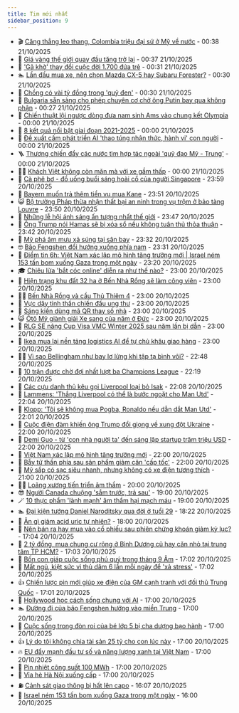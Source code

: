 ```yaml
---
title: Tim mới nhất
sidebar_position: 9
---
```


<!-- vnexpress-tin-moi-nhat:START -->
- 🎬 [Căng thẳng leo thang, Colombia triệu đại sứ ở Mỹ về nước](https://vnexpress.net/cang-thang-leo-thang-colombia-trieu-dai-su-o-my-ve-nuoc-4953752.html) - 00:38 21/10/2025
- 🐎 [Giá vàng thế giới quay đầu tăng trở lại](https://vnexpress.net/gia-vang-the-gioi-quay-dau-tang-tro-lai-4953757.html) - 00:37 21/10/2025
- 🦍 [&#39;Gã khờ&#39; thay đổi cuộc đời 1.700 đứa trẻ](https://vnexpress.net/ga-kho-thay-doi-cuoc-doi-1-700-dua-tre-4946349.html) - 00:31 21/10/2025
- 🏊 [Lần đầu mua xe, nên chọn Mazda CX-5 hay Subaru Forester?](https://vnexpress.net/lan-dau-mua-xe-nen-chon-mazda-cx-5-hay-subaru-forester-4953760.html) - 00:30 21/10/2025
- 🎊 [Chồng có vài tỷ đồng trong &#39;quỹ đen&#39;](https://vnexpress.net/phat-hien-chong-co-quy-den-thi-lam-the-nao-chi-tieu-gia-dinh-tai-chinh-gia-dinh-4953601.html) - 00:30 21/10/2025
- 🎃 [Bulgaria sẵn sàng cho phép chuyên cơ chở ông Putin bay qua không phận](https://vnexpress.net/bulgaria-san-sang-cho-phep-chuyen-co-cho-ong-putin-bay-qua-khong-phan-4953754.html) - 00:27 21/10/2025
- 🧰 [Chiến thuật lội ngược dòng đưa nam sinh Ams vào chung kết Olympia](https://vnexpress.net/chien-thuat-loi-nguoc-dong-dua-nam-sinh-ams-vao-chung-ket-olympia-4953477.html) - 00:00 21/10/2025
- 🔭 [8 kết quả nổi bật giai đoạn 2021-2025](https://vnexpress.net/8-ket-qua-noi-bat-giai-doan-2021-2025-4953758.html) - 00:00 21/10/2025
- 🫶 [Đề xuất cấm phát triển AI &#39;thao túng nhận thức, hành vi&#39; con người](https://vnexpress.net/de-xuat-cam-phat-trien-ai-thao-tung-nhan-thuc-hanh-vi-con-nguoi-4953632.html) - 00:00 21/10/2025
- 🪜 [Thương chiến đẩy các nước tìm hợp tác ngoài &#39;quỹ đạo Mỹ - Trung&#39;](https://vnexpress.net/thuong-chien-day-cac-nuoc-tim-hop-tac-ngoai-quy-dao-my-trung-4953308.html) - 00:00 21/10/2025
- 👨‍🏫 [Khách Việt không còn mặn mà với xe gầm thấp](https://vnexpress.net/khach-viet-khong-con-man-ma-voi-xe-gam-thap-4953566.html) - 00:00 21/10/2025
- 🎊 [Cà phê bơ - đồ uống buổi sáng hoài cổ của người Singapore](https://vnexpress.net/ca-phe-bo-do-uong-buoi-sang-hoai-co-cua-nguoi-singapore-4948193.html) - 23:59 20/10/2025
- 🎊 [Bayern muốn trả thêm tiền vụ mua Kane](https://vnexpress.net/bayern-muon-tra-them-tien-vu-mua-kane-4953629.html) - 23:51 20/10/2025
- 😺 [Bộ trưởng Pháp thừa nhận thất bại an ninh trong vụ trộm ở bảo tàng Louvre](https://vnexpress.net/bo-truong-phap-thua-nhan-that-bai-an-ninh-trong-vu-trom-o-bao-tang-louvre-4953740.html) - 23:50 20/10/2025
- 🐘 [Những lễ hội ánh sáng ấn tượng nhất thế giới](https://vnexpress.net/nhung-le-hoi-anh-sang-an-tuong-nhat-the-gioi-4953449.html) - 23:47 20/10/2025
- 🌁 [Ông Trump nói Hamas sẽ bị xóa sổ nếu không tuân thủ thỏa thuận](https://vnexpress.net/ong-trump-noi-hamas-se-bi-xoa-so-neu-khong-tuan-thu-thoa-thuan-4953748.html) - 23:42 20/10/2025
- 🐲 [Mỹ phá âm mưu xả súng tại sân bay](https://vnexpress.net/my-pha-am-muu-xa-sung-tai-san-bay-4953747.html) - 23:32 20/10/2025
- 🤓 [Bão Fengshen đổi hướng xuống phía nam](https://vnexpress.net/bao-fengshen-doi-huong-xuong-phia-nam-4953749.html) - 23:31 20/10/2025
- 💪 [Điểm tin 6h: Việt Nam xác lập mô hình tăng trưởng mới | Israel ném 153 tấn bom xuống Gaza trong một ngày](https://vnexpress.net/diem-tin-6h-viet-nam-xac-lap-mo-hinh-tang-truong-moi-israel-nem-153-tan-bom-xuong-gaza-trong-mot-ngay-4953750.html) - 23:20 20/10/2025
- 🎓 [Chiêu lừa &#39;bắt cóc online&#39; diễn ra như thế nào?](https://vnexpress.net/chieu-lua-bat-coc-online-dien-ra-nhu-the-nao-4953742.html) - 23:00 20/10/2025
- 🫣 [Hiện trạng khu đất 32 ha ở Bến Nhà Rồng sẽ làm công viên](https://vnexpress.net/hien-trang-khu-dat-32-ha-o-ben-nha-rong-se-lam-cong-vien-4953692.html) - 23:00 20/10/2025
- 🧑‍💻 [Bến Nhà Rồng và cầu Thủ Thiêm 4](https://vnexpress.net/ben-nha-rong-va-cau-thu-thiem-4-4953680.html) - 23:00 20/10/2025
- 🐲 [Vực dậy tinh thần chiến đấu ung thư](https://vnexpress.net/vuc-day-tinh-than-chien-dau-ung-thu-4953482.html) - 23:00 20/10/2025
- 🌝 [Sáng kiến dùng mã QR thay số nhà](https://vnexpress.net/sang-kien-dung-ma-qr-thay-so-nha-4952719.html) - 23:00 20/10/2025
- 😺 [Ôtô Mỹ giành giải Xe sang của năm ở Đức](https://vnexpress.net/oto-my-gianh-giai-xe-sang-cua-nam-o-duc-4953495.html) - 23:00 20/10/2025
- 🐎 [RLG SE nâng Cup Visa VMC Winter 2025 sau năm lần bị dẫn](https://vnexpress.net/rlg-se-nang-cup-visa-vmc-winter-2025-sau-nam-lan-bi-dan-4953172.html) - 23:00 20/10/2025
- 🎡 [Ikea mua lại nền tảng logistics AI để tự chủ khâu giao hàng](https://vnexpress.net/ikea-mua-lai-nen-tang-logistics-ai-de-tu-chu-khau-giao-hang-4951263.html) - 23:00 20/10/2025
- 👨‍🏫 [Vì sao Bellingham như bay lơ lửng khi tập tạ bình vôi?](https://vnexpress.net/vi-sao-bellingham-nhu-bay-lo-lung-khi-tap-ta-binh-voi-4953746.html) - 22:48 20/10/2025
- 🦆 [10 trận được chờ đợi nhất lượt ba Champions League](https://vnexpress.net/10-tran-duoc-cho-doi-nhat-luot-ba-champions-league-4953720.html) - 22:19 20/10/2025
- 🚦 [Các cựu danh thủ kêu gọi Liverpool loại bỏ Isak](https://vnexpress.net/cac-cuu-danh-thu-keu-goi-liverpool-loai-bo-isak-4953739.html) - 22:08 20/10/2025
- 💫 [Lammens: &#39;Thắng Liverpool có thể là bước ngoặt cho Man Utd&#39;](https://vnexpress.net/lammens-thang-liverpool-co-the-la-buoc-ngoat-cho-man-utd-4953731.html) - 22:04 20/10/2025
- 🎉 [Klopp: &#39;Tôi sẽ không mua Pogba, Ronaldo nếu dẫn dắt Man Utd&#39;](https://vnexpress.net/klopp-toi-se-khong-mua-pogba-ronaldo-neu-dan-dat-man-utd-4953735.html) - 22:01 20/10/2025
- 🌋 [Cuộc điện đàm khiến ông Trump đổi giọng về xung đột Ukraine](https://vnexpress.net/cuoc-dien-dam-khien-ong-trump-doi-giong-ve-xung-dot-ukraine-4953600.html) - 22:00 20/10/2025
- 🤖 [Demi Guo - từ &#39;con nhà người ta&#39; đến sáng lập startup trăm triệu USD](https://vnexpress.net/demi-guo-tu-con-nha-nguoi-ta-den-sang-lap-startup-tram-trieu-usd-4952908.html) - 22:00 20/10/2025
- 🦏 [Việt Nam xác lập mô hình tăng trưởng mới](https://vnexpress.net/viet-nam-xac-lap-mo-hinh-tang-truong-moi-4952206.html) - 22:00 20/10/2025
- 🦩 [Bẫy tử thần phía sau sản phẩm giảm cân &#39;cấp tốc&#39;](https://vnexpress.net/bay-tu-than-phia-sau-san-pham-giam-can-cap-toc-4951087.html) - 22:00 20/10/2025
- 👺 [Mỹ sắp có sạc siêu nhanh, nhưng không có xe điện tương thích](https://vnexpress.net/my-sap-co-sac-sieu-nhanh-nhung-khong-co-xe-dien-tuong-thich-4952598.html) - 21:00 20/10/2025
- 🧑‍🏫 [Loãng xương tiến triển âm thầm](https://vnexpress.net/loang-xuong-tien-trien-am-tham-4953210.html) - 20:00 20/10/2025
- 😎 [Người Canada chuộng &#39;sắm trước, trả sau&#39;](https://vnexpress.net/nguoi-canada-chuong-sam-truoc-tra-sau-4953468.html) - 19:00 20/10/2025
- 🪄 [10 thực phẩm &#39;lành mạnh&#39; âm thầm hại mạch máu](https://vnexpress.net/10-thuc-pham-lanh-manh-am-tham-hai-mach-mau-4952658.html) - 19:00 20/10/2025
- 🏊 [Đại kiện tướng Daniel Naroditsky qua đời ở tuổi 29](https://vnexpress.net/dai-kien-tuong-daniel-naroditsky-qua-doi-o-tuoi-29-4953743.html) - 18:22 20/10/2025
- 💃 [Ăn gì giảm acid uric tự nhiên?](https://vnexpress.net/an-gi-giam-acid-uric-tu-nhien-4953529.html) - 18:00 20/10/2025
- 🦆 [Nên bán ra hay mua vào cổ phiếu sau phiên chứng khoán giảm kỷ lục?](https://vnexpress.net/nen-ban-ra-hay-mua-vao-co-phieu-sau-phien-chung-khoan-giam-ky-luc-4953727.html) - 17:04 20/10/2025
- 🎊 [2 tỷ đồng, mua chung cư rộng ở Bình Dương cũ hay căn nhỏ tại trung tâm TP HCM?](https://vnexpress.net/2-ty-dong-mua-chung-cu-rong-o-binh-duong-cu-hay-can-nho-tai-trung-tam-tp-hcm-4953726.html) - 17:03 20/10/2025
- 👺 [Bốn con giáp cuộc sống phú quý trong tháng 9 Âm](https://vnexpress.net/van-may-12-con-giap-con-giap-may-man-hom-nay-4-con-giap-duoc-than-tai-de-mat-cuoc-song-phu-quy-trong-thang-9-am-4953605.html) - 17:02 20/10/2025
- 🎡 [Mất ngủ, kiệt sức vì thủ dâm 6 lần mỗi ngày để &#39;xả stress&#39;](https://vnexpress.net/mat-ngu-kiet-suc-vi-thu-dam-6-lan-moi-ngay-de-xa-stress-4953151.html) - 17:02 20/10/2025
- 👍 [Chiến lược pin mới giúp xe điện của GM cạnh tranh với đối thủ Trung Quốc](https://vnexpress.net/chien-luoc-pin-moi-giup-xe-dien-cua-gm-canh-tranh-voi-doi-thu-trung-quoc-4953408.html) - 17:01 20/10/2025
- 🐎 [Hollywood học cách sống chung với AI](https://vnexpress.net/hollywood-hoc-cach-song-chung-voi-ai-4952530.html) - 17:00 20/10/2025
- 🏊 [Đường đi của bão Fengshen hướng vào miền Trung](https://vnexpress.net/duong-di-cua-bao-fengshen-huong-vao-mien-trung-4953668.html) - 17:00 20/10/2025
- 🦩 [Cuộc sống trong đòn roi của bé lớp 5 bị cha dượng bạo hành](https://vnexpress.net/cuoc-song-trong-don-roi-cua-be-lop-5-bi-cha-duong-bao-hanh-4953667.html) - 17:00 20/10/2025
- 👍 [Lý do tôi không chia tài sản 25 tỷ cho con lúc này](https://vnexpress.net/bai-tap-chia-thua-ke-tai-sao-toi-phai-chia-thua-ke-cho-con-tu-mua-nha-truoc-khi-lay-chong-toi-khong-chia-tai-san-25-ty-dong-cho-con-4953535.html) - 17:00 20/10/2025
- 🔥 [EU đẩy mạnh đầu tư số và năng lượng xanh tại Việt Nam](https://vnexpress.net/eu-day-manh-dau-tu-so-va-nang-luong-xanh-tai-viet-nam-4953022.html) - 17:00 20/10/2025
- 💄 [Pin nhiệt công suất 100 MWh](https://vnexpress.net/pin-nhiet-cong-suat-100-mwh-4953014.html) - 17:00 20/10/2025
- 🤡 [Vỉa hè Hà Nội xuống cấp](https://vnexpress.net/via-he-ha-noi-xuong-cap-4952548.html) - 17:00 20/10/2025
- ⛽️ [Cảnh sát giao thông bị hất lên capo](https://vnexpress.net/canh-sat-giao-thong-bi-hat-len-capo-4953729.html) - 16:07 20/10/2025
- 🚀 [Israel ném 153 tấn bom xuống Gaza trong một ngày](https://vnexpress.net/israel-nem-153-tan-bom-xuong-gaza-trong-mot-ngay-4953725.html) - 16:00 20/10/2025<!-- vnexpress-tin-moi-nhat:END -->
